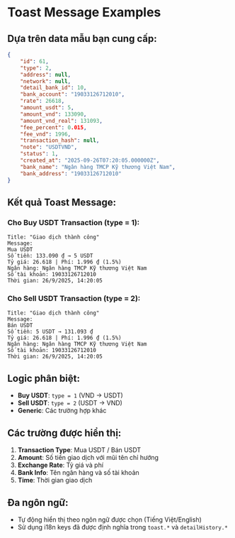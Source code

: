# Toast Message Examples

## Dựa trên data mẫu bạn cung cấp:

```json
{
    "id": 61,
    "type": 2,
    "address": null,
    "network": null,
    "detail_bank_id": 10,
    "bank_account": "19033126712010",
    "rate": 26618,
    "amount_usdt": 5,
    "amount_vnd": 133090,
    "amount_vnd_real": 131093,
    "fee_percent": 0.015,
    "fee_vnd": 1996,
    "transaction_hash": null,
    "note": "USDTVND",
    "status": 1,
    "created_at": "2025-09-26T07:20:05.000000Z",
    "bank_name": "Ngân hàng TMCP Kỹ thương Việt Nam",
    "bank_address": "19033126712010"
}
```

## Kết quả Toast Message:

### Cho Buy USDT Transaction (type = 1):
```
Title: "Giao dịch thành công"
Message:
Mua USDT
Số tiền: 133.090 ₫ → 5 USDT
Tỷ giá: 26.618 | Phí: 1.996 ₫ (1.5%)
Ngân hàng: Ngân hàng TMCP Kỹ thương Việt Nam
Số tài khoản: 19033126712010
Thời gian: 26/9/2025, 14:20:05
```

### Cho Sell USDT Transaction (type = 2):
```
Title: "Giao dịch thành công"
Message:
Bán USDT
Số tiền: 5 USDT → 131.093 ₫
Tỷ giá: 26.618 | Phí: 1.996 ₫ (1.5%)
Ngân hàng: Ngân hàng TMCP Kỹ thương Việt Nam
Số tài khoản: 19033126712010
Thời gian: 26/9/2025, 14:20:05
```

## Logic phân biệt:
- **Buy USDT**: `type = 1` (VND → USDT)
- **Sell USDT**: `type = 2` (USDT → VND)
- **Generic**: Các trường hợp khác

## Các trường được hiển thị:
1. **Transaction Type**: Mua USDT / Bán USDT
2. **Amount**: Số tiền giao dịch với mũi tên chỉ hướng
3. **Exchange Rate**: Tỷ giá và phí
4. **Bank Info**: Tên ngân hàng và số tài khoản
5. **Time**: Thời gian giao dịch

## Đa ngôn ngữ:
- Tự động hiển thị theo ngôn ngữ được chọn (Tiếng Việt/English)
- Sử dụng i18n keys đã được định nghĩa trong `toast.*` và `detailHistory.*`
